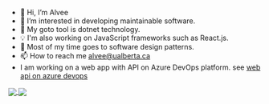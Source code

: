 - 👋 Hi, I’m Alvee
- 👀 I’m interested in developing maintainable software.
- 🌱 My goto tool is dotnet technology.
- 💡 I'm also working on JavaScript frameworks such as React.js.
- 💞️ Most of my time goes to software design patterns.
- 📫 How to reach me alvee@ualberta.ca
- I am working on a web app with API on Azure DevOps platform. see [web api on azure devops](https://alveeapi.azurewebsites.net)


<a href="https://github.com/alvee2020/">
  <img align="center" src="https://github-readme-stats.vercel.app/api?username=alvee2020&hide=contribs,prs,issues&count_private=true&show_icons=true" />
</a>
<a href="https://github.com/alvee2020">
  <img align="center" src="https://github-readme-stats.vercel.app/api/top-langs/?username=alvee2020&layout=compact" />
</a>


<!---
alvee2020/alvee2020 is a ✨ special ✨ repository because its `README.md` (this file) appears on your GitHub profile.
You can click the Preview link to take a look at your changes.
--->
